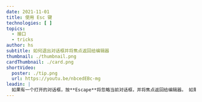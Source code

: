 ```yaml
---
date: 2021-11-01
title: 使用 Esc 键
technologies: [ ]
topics:
  - 接口
  - tricks
author: hs
subtitle: 如何退出对话框并将焦点返回给编辑器
thumbnail: ./thumbnail.png
cardThumbnail: ./card.png
shortVideo:
  poster: ./tip.png
  url: https://youtu.be/nbcedEBc-mg
leadin: |
  如果有一个打开的对话框，按**Escape**将忽略当前对话框，并将焦点返回给编辑器。 如果您打开的是工具窗口（如项目窗口，然后按**Escape**），IntelliJ IDEA 将将焦点返回给编辑器，但项目工具窗口会保持打开的状态。
---
```


